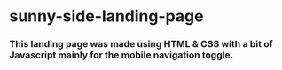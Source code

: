 # sunny-side-landing-page

### This landing page was made using HTML & CSS with a bit of Javascript mainly for the mobile navigation toggle. 
